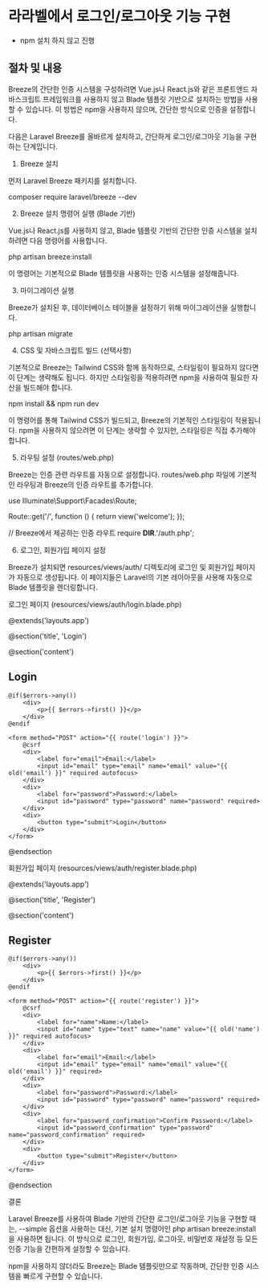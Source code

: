 # 라라벨에서 로그인/로그아웃 기능 구현

- npm 설치 하지 않고 진행

## 절차 및 내용

Breeze의 간단한 인증 시스템을 구성하려면 Vue.js나 React.js와 같은 프론트엔드 자바스크립트 프레임워크를 사용하지 않고 Blade 템플릿 기반으로 설치하는 방법을 사용할 수 있습니다. 이 방법은 npm을 사용하지 않으며, 간단한 방식으로 인증을 설정합니다.

다음은 Laravel Breeze를 올바르게 설치하고, 간단하게 로그인/로그아웃 기능을 구현하는 단계입니다.

1. Breeze 설치

먼저 Laravel Breeze 패키지를 설치합니다.

composer require laravel/breeze --dev

2. Breeze 설치 명령어 실행 (Blade 기반)

Vue.js나 React.js를 사용하지 않고, Blade 템플릿 기반의 간단한 인증 시스템을 설치하려면 다음 명령어를 사용합니다.

php artisan breeze:install

이 명령어는 기본적으로 Blade 템플릿을 사용하는 인증 시스템을 설정해줍니다.

3. 마이그레이션 실행

Breeze가 설치된 후, 데이터베이스 테이블을 설정하기 위해 마이그레이션을 실행합니다.

php artisan migrate

4. CSS 및 자바스크립트 빌드 (선택사항)

기본적으로 Breeze는 Tailwind CSS와 함께 동작하므로, 스타일링이 필요하지 않다면 이 단계는 생략해도 됩니다. 하지만 스타일링을 적용하려면 npm을 사용하여 필요한 자산을 빌드해야 합니다.

npm install && npm run dev

이 명령어를 통해 Tailwind CSS가 빌드되고, Breeze의 기본적인 스타일링이 적용됩니다. npm을 사용하지 않으려면 이 단계는 생략할 수 있지만, 스타일링은 직접 추가해야 합니다.

5. 라우팅 설정 (routes/web.php)

Breeze는 인증 관련 라우트를 자동으로 설정합니다. routes/web.php 파일에 기본적인 라우팅과 Breeze의 인증 라우트를 추가합니다.

use Illuminate\Support\Facades\Route;

Route::get('/', function () {
    return view('welcome');
});

// Breeze에서 제공하는 인증 라우트
require __DIR__.'/auth.php';

6. 로그인, 회원가입 페이지 설정

Breeze가 설치되면 resources/views/auth/ 디렉토리에 로그인 및 회원가입 페이지가 자동으로 생성됩니다. 이 페이지들은 Laravel의 기본 레이아웃을 사용해 자동으로 Blade 템플릿을 렌더링합니다.

로그인 페이지 (resources/views/auth/login.blade.php)

@extends('layouts.app')

@section('title', 'Login')

@section('content')
    <h2>Login</h2>

    @if($errors->any())
        <div>
            <p>{{ $errors->first() }}</p>
        </div>
    @endif

    <form method="POST" action="{{ route('login') }}">
        @csrf
        <div>
            <label for="email">Email:</label>
            <input id="email" type="email" name="email" value="{{ old('email') }}" required autofocus>
        </div>
        <div>
            <label for="password">Password:</label>
            <input id="password" type="password" name="password" required>
        </div>
        <div>
            <button type="submit">Login</button>
        </div>
    </form>
@endsection

회원가입 페이지 (resources/views/auth/register.blade.php)

@extends('layouts.app')

@section('title', 'Register')

@section('content')
    <h2>Register</h2>

    @if($errors->any())
        <div>
            <p>{{ $errors->first() }}</p>
        </div>
    @endif

    <form method="POST" action="{{ route('register') }}">
        @csrf
        <div>
            <label for="name">Name:</label>
            <input id="name" type="text" name="name" value="{{ old('name') }}" required autofocus>
        </div>
        <div>
            <label for="email">Email:</label>
            <input id="email" type="email" name="email" value="{{ old('email') }}" required>
        </div>
        <div>
            <label for="password">Password:</label>
            <input id="password" type="password" name="password" required>
        </div>
        <div>
            <label for="password_confirmation">Confirm Password:</label>
            <input id="password_confirmation" type="password" name="password_confirmation" required>
        </div>
        <div>
            <button type="submit">Register</button>
        </div>
    </form>
@endsection

결론

Laravel Breeze를 사용하여 Blade 기반의 간단한 로그인/로그아웃 기능을 구현할 때는, --simple 옵션을 사용하는 대신, 기본 설치 명령어인 php artisan breeze:install을 사용하면 됩니다. 이 방식으로 로그인, 회원가입, 로그아웃, 비밀번호 재설정 등 모든 인증 기능을 간편하게 설정할 수 있습니다.

npm을 사용하지 않더라도 Breeze는 Blade 템플릿만으로 작동하며, 간단한 인증 시스템을 빠르게 구현할 수 있습니다.